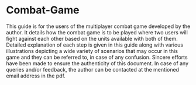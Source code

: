 # Combat-Game

This guide is for the users of the multiplayer combat game developed by the author. It details how the combat game is to be 
played where two users will fight against each other based on the units available with both of them. Detailed explanation of 
each step is given in this guide along with various illustrations depicting a wide variety of scenarios that may occur in this game 
and they can be referred to, in case of any confusion. Sincere efforts have been made to ensure the authenticity of this document. 
In case of any queries and/or feedback, the author can be contacted at the mentioned email address in the pdf.
